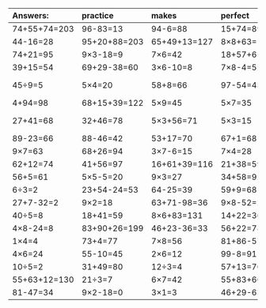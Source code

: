 | Answers: | practice | makes | perfect | ! |
| :--- | :--- | :--- | :--- | :--- |
| 74+55+74=203 | 96-83=13 | 94-6=88 | 15+74=89 | 36-31=5 | 
| 44-16=28 | 95+20+88=203 | 65+49+13=127 | 8×8+63=127 | 9×2-5=13 | 
| 74+21=95 | 9×3-18=9 | 7×6=42 | 18+57+65=140 | 2×6-1=11 | 
| 39+15=54 | 69+29-38=60 | 3×6-10=8 | 7×8-4=52 | 2×8=16 | 
| 45÷9=5 | 5×4=20 | 58+8=66 | 97-54=43 | 14+33-7=40 | 
| 4+94=98 | 68+15+39=122 | 5×9=45 | 5×7=35 | 8+42=50 | 
| 27+41=68 | 32+46=78 | 5×3+56=71 | 5×3=15 | 57+28-9=76 | 
| 89-23=66 | 88-46=42 | 53+17=70 | 67+1=68 | 49÷7=7 | 
| 9×7=63 | 68+26=94 | 3×7-6=15 | 7×4=28 | 6×9=54 | 
| 62+12=74 | 41+56=97 | 16+61+39=116 | 21+38=59 | 6×8=48 | 
| 56+5=61 | 5×5-5=20 | 9×3=27 | 34+58=92 | 8×8+33=97 | 
| 6÷3=2 | 23+54-24=53 | 64-25=39 | 59+9=68 | 3×5=15 | 
| 27+7-32=2 | 9×2=18 | 63+71-98=36 | 9×8-52=20 | 7×1=7 | 
| 40÷5=8 | 18+41=59 | 8×6+83=131 | 14+22=36 | 7×7=49 | 
| 4×8-24=8 | 83+90+26=199 | 46+23-36=33 | 56+22=78 | 15÷5=3 | 
| 1×4=4 | 73+4=77 | 7×8=56 | 81+86-57=110 | 7×2=14 | 
| 4×6=24 | 55-10=45 | 2×6=12 | 99-8=91 | 8×7=56 | 
| 10÷5=2 | 31+49=80 | 12÷3=4 | 57+13=70 | 22+59=81 | 
| 55+63+12=130 | 21÷3=7 | 6×7=42 | 55+83+66=204 | 3×9=27 | 
| 81-47=34 | 9×2-18=0 | 3×1=3 | 46+29-63=12 | 48-23=25 | 
